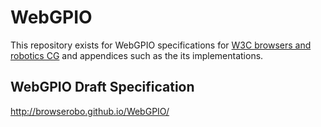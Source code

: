 # WebGPIO
This repository exists for WebGPIO specifications for [W3C browsers and robotics CG](https://www.w3.org/community/browserobo/) and appendices such as the its implementations.

## WebGPIO Draft Specification
http://browserobo.github.io/WebGPIO/
